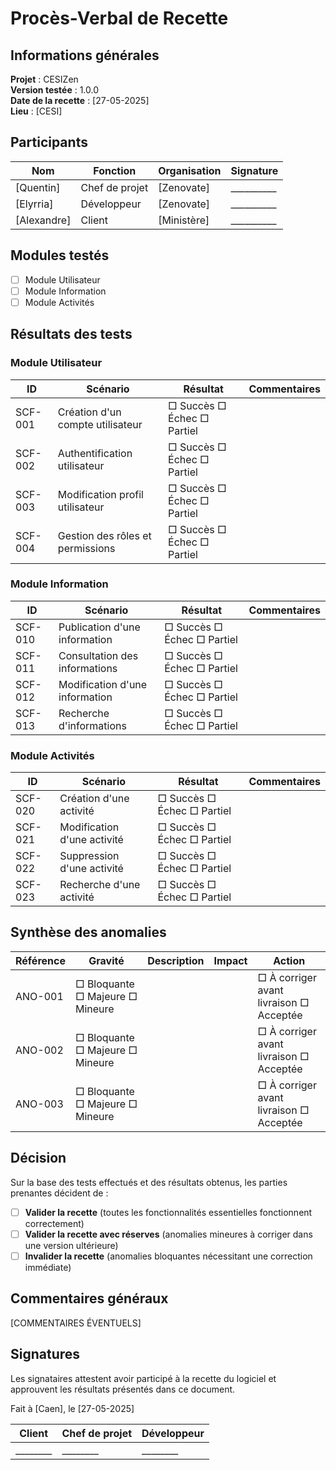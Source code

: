 # Procès-Verbal de Recette

## Informations générales

**Projet** : CESIZen  
**Version testée** : 1.0.0  
**Date de la recette** : [27-05-2025]  
**Lieu** : [CESI]  

## Participants

| Nom | Fonction | Organisation | Signature |
|-----|----------|--------------|-----------|
| [Quentin] | Chef de projet | [Zenovate] | __________ |
| [Elyrria] | Développeur | [Zenovate] | __________ |
| [Alexandre] | Client | [Ministère] | __________ |

## Modules testés

- [ ] Module Utilisateur
- [ ] Module Information
- [ ] Module Activités

## Résultats des tests

### Module Utilisateur

| ID | Scénario | Résultat | Commentaires |
|----|----------|----------|--------------|
| SCF-001 | Création d'un compte utilisateur | □ Succès □ Échec □ Partiel | |
| SCF-002 | Authentification utilisateur | □ Succès □ Échec □ Partiel | |
| SCF-003 | Modification profil utilisateur | □ Succès □ Échec □ Partiel | |
| SCF-004 | Gestion des rôles et permissions | □ Succès □ Échec □ Partiel | |

### Module Information

| ID | Scénario | Résultat | Commentaires |
|----|----------|----------|--------------|
| SCF-010 | Publication d'une information | □ Succès □ Échec □ Partiel | |
| SCF-011 | Consultation des informations | □ Succès □ Échec □ Partiel | |
| SCF-012 | Modification d'une information | □ Succès □ Échec □ Partiel | |
| SCF-013 | Recherche d'informations | □ Succès □ Échec □ Partiel | |

### Module Activités

| ID | Scénario | Résultat | Commentaires |
|----|----------|----------|--------------|
| SCF-020 | Création d'une activité | □ Succès □ Échec □ Partiel | |
| SCF-021 | Modification d'une activité | □ Succès □ Échec □ Partiel | |
| SCF-022 | Suppression d'une activité | □ Succès □ Échec □ Partiel | |
| SCF-023 | Recherche d'une activité | □ Succès □ Échec □ Partiel | |

## Synthèse des anomalies

| Référence | Gravité | Description | Impact | Action |
|-----------|---------|-------------|--------|--------|
| ANO-001 | □ Bloquante □ Majeure □ Mineure | | | □ À corriger avant livraison □ Acceptée |
| ANO-002 | □ Bloquante □ Majeure □ Mineure | | | □ À corriger avant livraison □ Acceptée |
| ANO-003 | □ Bloquante □ Majeure □ Mineure | | | □ À corriger avant livraison □ Acceptée |

## Décision

Sur la base des tests effectués et des résultats obtenus, les parties prenantes décident de :

- [ ] **Valider la recette** (toutes les fonctionnalités essentielles fonctionnent correctement)
- [ ] **Valider la recette avec réserves** (anomalies mineures à corriger dans une version ultérieure)
- [ ] **Invalider la recette** (anomalies bloquantes nécessitant une correction immédiate)

## Commentaires généraux

[COMMENTAIRES ÉVENTUELS]

## Signatures

Les signataires attestent avoir participé à la recette du logiciel et approuvent les résultats présentés dans ce document.

Fait à [Caen], le [27-05-2025]

| Client | Chef de projet | Développeur |
|--------|----------------|-------------|
| ________ | ________ | ________ |